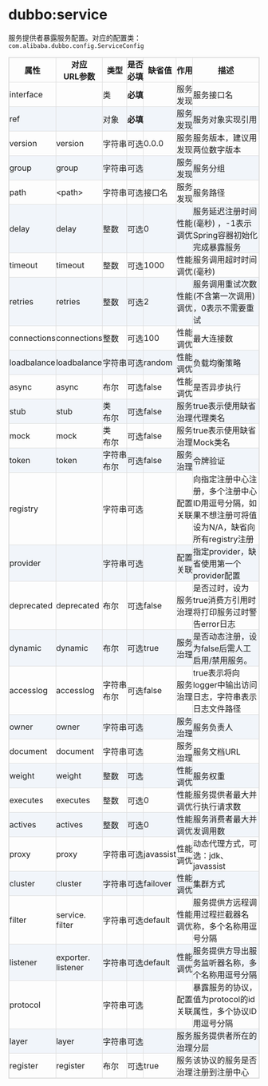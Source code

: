 <style>
table {
width: 100%;
max-width: 65em;
border: 1px solid #dedede;
margin: 15px auto;
border-collapse: collapse;
empty-cells: show;
}
table td {
height: 35px;
border: 1px solid #dedede;
padding: 0px;
}
table th,
table td {
height: 35px;
border: 1px solid #dedede;
padding: 0px;
}
table tbody tr:nth-child(2n) {
background: rgba(158,188,226,0.12);
}
table td:nth-child(1) {
white-space: nowrap;
}
table td:nth-child(3) {
white-space: nowrap;
}
table td:nth-child(4) {
white-space: nowrap;
}
table td:nth-child(6) {
white-space: nowrap;
}
table tr:hover {
background: #efefef;
}
.table-area {
overflow: auto;
}
</style>

<script type="text/javascript">
[].slice.call(document.querySelectorAll('table')).forEach(function(el){
var wrapper = document.createElement('div');
wrapper.className = 'table-area';
el.parentNode.insertBefore(wrapper, el);
el.parentNode.removeChild(el);
wrapper.appendChild(el);
})
</script>
# dubbo:service

服务提供者暴露服务配置。对应的配置类：`com.alibaba.dubbo.config.ServiceConfig`

| 属性 | 对应<br>URL参数 | 类型 | 是否<br>必填 | 缺省值 | 作用 | 描述 |
| --- | --- | ---- | --- | --- | --- | --- |
| interface | | 类 | <b>必填</b> | | 服务<br>发现 | 服务接口名 |
| ref | | 对象 | <b>必填</b> | | 服务<br>发现 | 服务对象实现引用 |
| version | version | 字符串 | 可选 | 0.0.0 | 服务<br>发现 | 服务版本，建议用两位数字版本 |
| group | group | 字符串 | 可选 | | 服务<br>发现 | 服务分组 |
| path | &lt;path&gt; | 字符串 | 可选 | 接口名 | 服务<br>发现 | 服务路径 |
| delay | delay | 整数 | 可选 | 0 | 性能<br>调优 | 服务延迟注册时间(毫秒) ，-1表示Spring容器初始化完成暴露服务 |
| timeout | timeout | 整数 | 可选 | 1000 | 性能<br>调优 | 服务调用超时时间(毫秒) |
| retries | retries | 整数 | 可选 | 2 | 性能<br>调优 | 服务调用重试次数(不含第一次调用) ，0表示不需要重试|
| connections | connections | 整数 | 可选 | 100 | 性能<br>调优 | 最大连接数 |
| loadbalance | loadbalance | 字符串 | 可选 | random | 性能<br>调优 | 负载均衡策略|
| async | async | 布尔 | 可选 | false | 性能<br>调优 | 是否异步执行 |
| stub | stub | 类<br>布尔 | 可选 | false | 服务<br>治理 | true表示使用缺省代理类名|
| mock | mock | 类<br>布尔 | 可选 | false | 服务<br>治理 | true表示使用缺省Mock类名 |
| token | token | 字符串<br>布尔 | 可选 | false | 服务<br>治理 | 令牌验证 |
| registry | | 字符串 | 可选 |  | 配置<br>关联 | 向指定注册中心注册，多个注册中心ID用逗号分隔，如果不想注册可将值设为N/A，缺省向所有registry注册 |
| provider | | 字符串 | 可选 |  | 配置<br>关联 | 指定provider，缺省使用第一个provider配置 |
| deprecated | deprecated | 布尔 | 可选 | false | 服务<br>治理 | 是否过时，设为true消费方引用时将打印服务过时警告error日志 |
| dynamic | dynamic | 布尔 | 可选 | true | 服务<br>治理 | 是否动态注册，设为false后需人工启用/禁用服务。 |
| accesslog | accesslog | 字符串<br>布尔 | 可选 | false | 服务<br>治理 | true表示将向logger中输出访问日志，字符串表示日志文件路径 |
| owner | owner | 字符串 | 可选 | | 服务<br>治理 | 服务负责人 |
| document | document | 字符串 | 可选 | | 服务<br>治理 | 服务文档URL |
| weight | weight | 整数 | 可选 | | 性能<br>调优 | 服务权重 |
| executes | executes | 整数 | 可选 | 0 | 性能<br>调优 | 服务提供者最大并行执行请求数 |
| actives | actives | 整数 | 可选 | 0 | 性能<br>调优 | 服务消费者最大并发调用数 |
| proxy | proxy | 字符串 | 可选 | javassist | 性能<br>调优 | 动态代理方式，可选：jdk、javassist |
| cluster | cluster | 字符串 | 可选 | failover | 性能<br>调优 | 集群方式 |
| filter | service.<br>filter | 字符串 | 可选 | default | 性能<br>调优 | 服务提供方远程调用过程拦截器名称，多个名称用逗号分隔 |
| listener | exporter.<br>listener | 字符串 | 可选 | default | 性能<br>调优 | 服务提供方导出服务监听器名称，多个名称用逗号分隔 |
| protocol | | 字符串 | 可选 | | 配置<br>关联 | 暴露服务的协议，值为protocol的id属性，多个协议ID用逗号分隔 |
| layer | layer | 字符串 | 可选 | | 服务<br>治理 | 服务提供者所在的分层 |
| register | register | 布尔 | 可选 | true | 服务<br>治理 | 该协议的服务是否注册到注册中心 |

